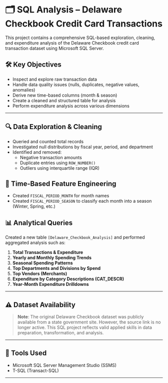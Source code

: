 # 🗂️ SQL Analysis – Delaware Checkbook Credit Card Transactions

This project contains a comprehensive SQL-based exploration, cleaning, and expenditure analysis of the Delaware Checkbook credit card transaction dataset using Microsoft SQL Server.

## 🛠️ Key Objectives

- Inspect and explore raw transaction data
- Handle data quality issues (nulls, duplicates, negative values, anomalies)
- Derive new time-based columns (month & season)
- Create a cleaned and structured table for analysis
- Perform expenditure analysis across various dimensions

---

## 🔍 Data Exploration & Cleaning

- Queried and counted total records
- Investigated null distributions by fiscal year, period, and department
- Identified and removed:
  - Negative transaction amounts
  - Duplicate entries using `ROW_NUMBER()`
  - Outliers using interquartile range (IQR)

## 📅 Time-Based Feature Engineering

- Created `FISCAL_PERIOD_MONTH` for month names
- Created `FISCAL_PERIOD_SEASON` to classify each month into a season (Winter, Spring, etc.)

## 📊 Analytical Queries

Created a new table `[Delaware_Checkbook_Analysis]` and performed aggregated analysis such as:

1. **Total Transactions & Expenditure**
2. **Yearly and Monthly Spending Trends**
3. **Seasonal Spending Patterns**
4. **Top Departments and Divisions by Spend**
5. **Top Vendors (Merchants)**
6. **Expenditure by Category Descriptions (CAT_DESCR)**
7. **Year-Month Expenditure Drilldowns**

---

## ⚠️ Dataset Availability

> **Note**: The original Delaware Checkbook dataset was publicly available from a state government site. However, the source link is no longer active. This SQL project reflects valid applied skills in data preparation, transformation, and analysis.

---

## 🧰 Tools Used

- Microsoft SQL Server Management Studio (SSMS)
- T-SQL (Transact-SQL)

---


